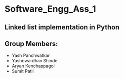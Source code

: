# Software_Engg_Ass_1
## Linked list implementation in Python


## Group Members: 
- Yash Panchwatkar
- Yashowardhan Shinde
- Aryan Kenchappagol
- Sumit Patil
          
          
